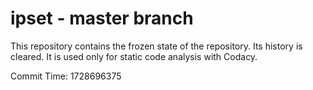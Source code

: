 # ipset - master branch

This repository contains the frozen state of the repository.
Its history is cleared. It is used only for static code
analysis with Codacy.

Commit Time: 1728696375